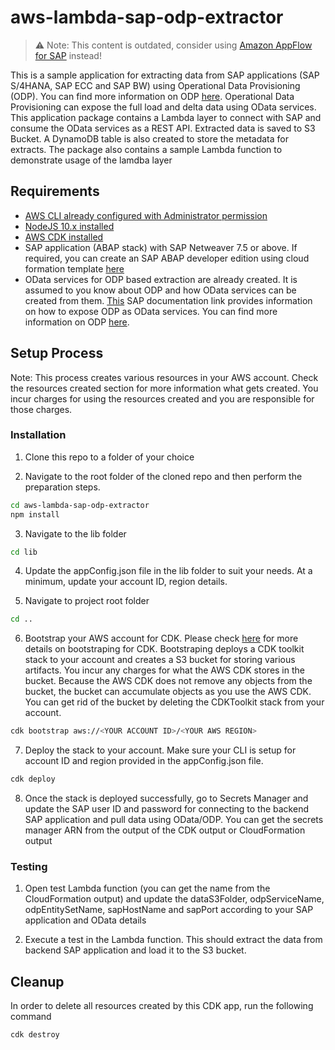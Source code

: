 # aws-lambda-sap-odp-extractor

> :warning: Note: This content is outdated, consider using [Amazon AppFlow for SAP](https://catalog.workshops.aws/sap-on-aws-beyond/en-US/aws-datalakes-for-sap/application-level/2-9-sap-appflow) instead!

This is a sample application for extracting data from SAP applications (SAP S/4HANA, SAP ECC and SAP BW) using Operational Data Provisioning (ODP). You can find more information on ODP [here](https://blogs.sap.com/2017/07/20/operational-data-provisioning-odp-faq/). Operational Data Provisioning can expose the full load and delta data using OData services. This application package contains a Lambda layer to connect with SAP and consume the OData services as a REST API. Extracted data is saved to S3 Bucket. A DynamoDB table is also created to store the metadata for extracts. The package also contains a sample Lambda function to demonstrate usage of the lamdba layer

## Requirements

* [AWS CLI already configured with Administrator permission](https://docs.aws.amazon.com/cli/latest/userguide/cli-chap-welcome.html)
* [NodeJS 10.x installed](https://nodejs.org/en/download/)
* [AWS CDK installed](https://docs.aws.amazon.com/cdk/latest/guide/getting_started.html)
* SAP application (ABAP stack) with SAP Netweaver 7.5 or above. If required, you can create an SAP ABAP developer edition using cloud formation template [here](https://github.com/aws-samples/aws-cloudformation-sap-abap-dev)
* OData services for ODP based extraction are already created. It is assumed to you know about ODP and how OData services can be created from them. [This](https://help.sap.com/viewer/ccc9cdbdc6cd4eceaf1e5485b1bf8f4b/7.5.9/en-US/11853413cf124dde91925284133c007d.html) SAP documentation link provides information on how to expose ODP as OData services. You can find more information on ODP [here](https://blogs.sap.com/2017/07/20/operational-data-provisioning-odp-faq/).

## Setup Process

Note: This process creates various resources in your AWS account. Check the resources created section for more information what gets created. You incur charges for using the resources created and you are responsible for those charges.

### Installation

1. Clone this repo to a folder of your choice

2. Navigate to the root folder of the cloned repo and then perform the preparation steps.
```bash
cd aws-lambda-sap-odp-extractor
npm install
```
3. Navigate to the lib folder
```bash
cd lib
```
4. Update the appConfig.json file in the lib folder to suit your needs. At a minimum, update your account ID, region details.

5. Navigate to project root folder
```bash
cd ..
```

6. Bootstrap your AWS account for CDK. Please check [here](https://docs.aws.amazon.com/cdk/latest/guide/tools.html) for more details on bootstraping for CDK. Bootstraping deploys a CDK toolkit stack to your account and creates a S3 bucket for storing various artifacts. You incur any charges for what the AWS CDK stores in the bucket. Because the AWS CDK does not remove any objects from the bucket, the bucket can accumulate objects as you use the AWS CDK. You can get rid of the bucket by deleting the CDKToolkit stack from your account.
```bash
cdk bootstrap aws://<YOUR ACCOUNT ID>/<YOUR AWS REGION>
```

7. Deploy the stack to your account. Make sure your CLI is setup for account ID and region provided in the appConfig.json file. 
```bash
cdk deploy
```
8. Once the stack is deployed successfully, go to Secrets Manager and update the SAP user ID and password for connecting to the backend SAP application and pull data using OData/ODP. You can get the secrets manager ARN from the output of the CDK output or CloudFormation output

### Testing

1. Open test Lambda function (you can get the name from the CloudFormation output) and update the dataS3Folder, odpServiceName, odpEntitySetName, sapHostName and sapPort according to your SAP application and OData details

2. Execute a test in the Lambda function. This should extract the data from backend SAP application and load it to the S3 bucket.

## Cleanup

In order to delete all resources created by this CDK app, run the following command
```bash
cdk destroy
```

